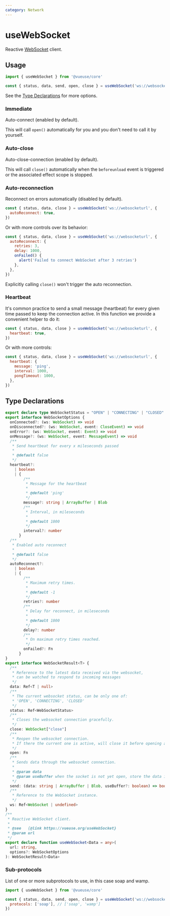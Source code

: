 ```yaml
---
category: Network
---
```


# useWebSocket

Reactive [WebSocket](https://developer.mozilla.org/en-US/docs/Web/API/WebSocket/WebSocket) client.

## Usage

```js
import { useWebSocket } from '@vueuse/core'

const { status, data, send, open, close } = useWebSocket('ws://websocketurl')
```

See the [Type Declarations](#type-declarations) for more options.

### Immediate

Auto-connect (enabled by default).

This will call `open()` automatically for you and you don't need to call it by yourself.

### Auto-close

Auto-close-connection (enabled by default).

This will call `close()` automatically when the `beforeunload` event is triggered or the associated effect scope is stopped.

### Auto-reconnection

Reconnect on errors automatically (disabled by default).

```js
const { status, data, close } = useWebSocket('ws://websocketurl', {
  autoReconnect: true,
})
```

Or with more controls over its behavior:

```js
const { status, data, close } = useWebSocket('ws://websocketurl', {
  autoReconnect: {
    retries: 3,
    delay: 1000,
    onFailed() {
      alert('Failed to connect WebSocket after 3 retries')
    },
  },
})
```

Explicitly calling `close()` won't trigger the auto reconnection.

### Heartbeat

It's common practice to send a small message (heartbeat) for every given time passed to keep the connection active. In this function we provide a convenient helper to do it:

```js
const { status, data, close } = useWebSocket('ws://websocketurl', {
  heartbeat: true,
})
```

Or with more controls:

```js
const { status, data, close } = useWebSocket('ws://websocketurl', {
  heartbeat: {
    message: 'ping',
    interval: 1000,
    pongTimeout: 1000,
  },
})
```

<!--FOOTER_STARTS-->
## Type Declarations

```typescript
export declare type WebSocketStatus = "OPEN" | "CONNECTING" | "CLOSED"
export interface WebSocketOptions {
  onConnected?: (ws: WebSocket) => void
  onDisconnected?: (ws: WebSocket, event: CloseEvent) => void
  onError?: (ws: WebSocket, event: Event) => void
  onMessage?: (ws: WebSocket, event: MessageEvent) => void
  /**
   * Send heartbeat for every x mileseconds passed
   *
   * @default false
   */
  heartbeat?:
    | boolean
    | {
        /**
         * Message for the heartbeat
         *
         * @default 'ping'
         */
        message?: string | ArrayBuffer | Blob
        /**
         * Interval, in mileseconds
         *
         * @default 1000
         */
        interval?: number
      }
  /**
   * Enabled auto reconnect
   *
   * @default false
   */
  autoReconnect?:
    | boolean
    | {
        /**
         * Maximum retry times.
         *
         * @default -1
         */
        retries?: number
        /**
         * Delay for reconnect, in mileseconds
         *
         * @default 1000
         */
        delay?: number
        /**
         * On maximum retry times reached.
         */
        onFailed?: Fn
      }
}
export interface WebSocketResult<T> {
  /**
   * Reference to the latest data received via the websocket,
   * can be watched to respond to incoming messages
   */
  data: Ref<T | null>
  /**
   * The current websocket status, can be only one of:
   * 'OPEN', 'CONNECTING', 'CLOSED'
   */
  status: Ref<WebSocketStatus>
  /**
   * Closes the websocket connection gracefully.
   */
  close: WebSocket["close"]
  /**
   * Reopen the websocket connection.
   * If there the current one is active, will close it before opening a new one.
   */
  open: Fn
  /**
   * Sends data through the websocket connection.
   *
   * @param data
   * @param useBuffer when the socket is not yet open, store the data into the buffer and sent them one connected. Default to true.
   */
  send: (data: string | ArrayBuffer | Blob, useBuffer?: boolean) => boolean
  /**
   * Reference to the WebSocket instance.
   */
  ws: Ref<WebSocket | undefined>
}
/**
 * Reactive WebSocket client.
 *
 * @see   {@link https://vueuse.org/useWebSocket}
 * @param url
 */
export declare function useWebSocket<Data = any>(
  url: string,
  options?: WebSocketOptions
): WebSocketResult<Data>
```

### Sub-protocols

List of one or more subprotocols to use, in this case soap and wamp.

```js
import { useWebSocket } from '@vueuse/core'

const { status, data, send, open, close } = useWebSocket('ws://websocketurl', {
  protocols: ['soap'], // ['soap', 'wamp']
})
```
